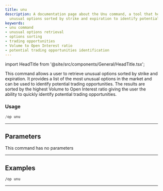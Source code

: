 ```yaml
---
title: unu
description: A documentation page about the Unu command, a tool that helps users retrieve
  unusual options sorted by strike and expiration to identify potential trading opportunities.
keywords:
- unu command
- unusual options retrieval
- options sorting
- trading opportunities
- Volume to Open Interest ratio
- potential trading opportunities identification
---
```


import HeadTitle from '@site/src/components/General/HeadTitle.tsx';

<HeadTitle title="unu - Options - Discord - Reference | OpenBB Bot Docs" />

This command allows a user to retrieve unusual options sorted by strike and expiration. It provides a list of the most unusual options in the market and can be used to identify potential trading opportunities. The results are sorted by the highest Volume to Open Interest ratio giving the user the ability to quickly identify potential trading opportunities.

### Usage

```python wordwrap
/op unu
```

---

## Parameters

This command has no parameters



---

## Examples

```
/op unu
```

---
